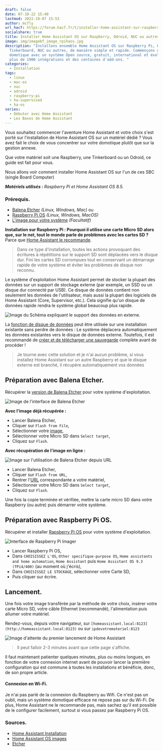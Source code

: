 ```yaml
---
draft: false
date: 07-10-22 15:40
lastmod: 2022-10-07 15:53
author: mcfly
url_hacf: https://forum.hacf.fr/t/installer-home-assistant-sur-raspberry-pi-ou-autre-sbc-via-hassos/201
socialshare: true
title: Installer Home Assistant OS sur Raspberry, Odroid, NUC ou autres
image: img/imagebf_image_rpihaos.jpg
description: "Installons ensemble Home Assistant OS sur Raspberry Pi, Odroid,
  Tinkerboard, NUC ou autres, de manière simple et rapide. Commençons dans la
  domotique avec un système Open source, gratuit, international et évolutif avec
  plus de 1900 intégrations et des centaines d'add-ons. "
categories:
  - Installation
tags:
  - linux
  - mac-os
  - nuc
  - odroid
  - raspberry-pi
  - ha-supervised
  - ha-os
series:
  - Débuter avec Home Assistant
  - Les Bases de Home Assistant
---
```

Vous souhaitez commencer l'aventure Home Assistant et votre choix s'est porté sur l'installation de Home Assistant OS sur un matériel dédié ? Vous avez fait le choix de vous concentrer sur votre domotique plutôt que sur la gestion annexe.

Que votre matériel soit une Raspberry, une Tinkerboard ou un Odroid, ce guide est fait pour vous.

Nous allons voir comment installer Home Assistant OS sur l'un de ces SBC (single Board Computer)

***Matériels utilisés :*** *Raspberry Pi et Home Assistant OS 8.5.*

### Prérequis.
* [Balena Etcher](https://www.balena.io/etcher/) *(Linux, Windows, Mac)* ou
* [Raspberry Pi OS](https://www.raspberrypi.com/software/) *(Linux, Windows, MacOS)*
* [L'image pour votre système](https://github.com/home-assistant/operating-system/releases) *(Facultatif)*

**Installation sur Raspberry Pi : Pourquoi il utilise une carte Micro SD alors que, sur le net, tout le monde parle de problèmes avec les cartes SD ?** Parce que [Home Assistant le recommande](https://www.home-assistant.io/common-tasks/os/#using-external-data-disk).

> Dans ce type d'installation, toutes les actions provoquant des écritures à répétitions sur le support SD sont déplacées vers le disque dur. Fini les cartes SD corrompues tout en conservant un démarrage rapide de votre système et éviter les problèmes de disque non reconnu.

Le système d'exploitation Home Assistant permet de stocker la plupart des données sur un support de stockage externe (par exemple, un SSD ou un disque dur connecté par USB). Ce disque de données contient non seulement les données de l'utilisateur, mais aussi la plupart des logiciels de Home Assistant (Core, Supervisor, etc.). Cela signifie qu'un disque de données rapide rendra le système global beaucoup plus rapide.

![Image du Schéma expliquant le support des données en externe.](img/ha_usbdatadisk.png "Schéma expliquant le support des données en externe.")

La [fonction de disque de données](/blog/déplacer-les-données-utilisateurs-de-home-assistant-vers-un-support-externe-et-préserver-votre-carte-micro-sd/) peut être utilisée sur une installation existante sans perdre de données : Le système déplacera automatiquement les données existantes vers le disque de données externe. Toutefois, il est recommandé de [créer et de télécharger une sauvegarde](https://www.home-assistant.io/common-tasks/os/#backups) complète avant de procéder !

> Je tourne avec cette solution et je n'ai aucun problème, si vous installez Home Assistant sur un autre Raspberry et que le disque externe est branché, il récupère automatiquement vos données

## Préparation avec Balena Etcher.
Récupérer la [version de Balena Etcher](https://www.balena.io/etcher/) pour votre système d'exploitation.

![Image de l'interface de Balena Etcher](img/balena-etcher.png "Interface de Balena Etcher")

**Avec l'image déjà récupérée :**

* Lancer Balena Etcher,
* Cliquer sur `Flash from File`,
* Sélectionner votre [image](https://github.com/home-assistant/operating-system/releases),
* Sélectionner votre Micro SD dans `Select target`,
* Cliquez sur `Flash`.

**Avec récupération de l'image en ligne :**

![Image sur l'utilisation de Balena Etcher depuis URL](img/balena-etcher-depuis-url.png "Balena Etcher depuis URL")

* Lancer Balena Etcher,
* Cliquer sur `Flash from URL`,
* Rentrer l'[URL](https://www.home-assistant.io/installation/raspberrypi#write-the-image-to-your-boot-media) correspondante a votre matériel,
* Sélectionner votre Micro SD dans `Select target`,
* Cliquez sur `Flash`.

Une fois la copie terminée et vérifiée, mettre la carte micro SD dans votre Raspberry (ou autre) puis démarrer votre système.

## Préparation avec Raspberry Pi OS.
Récupérer et installer [Rapsberry Pi OS](https://www.raspberrypi.com/software/) pour votre système d'exploitation.

![Interface de Raspberry Pi Imager](img/raspberry-pi-imager.png "Interface de Raspberry Pi Imager")

* Lancer Raspberry Pi OS,
* Dans `CHOISISSEZ L'OS`, `Other specifique-purpose OS`, `Home assistants and home automation`, `Home Assistant` puis `Home Assistant OS 9.3 (TPi4/400)` (au moment où j'écris),
* Dans `CHOISISSEZ LE STOCKAGE`, sélectionner votre Carte SD,
* Puis cliquer sur écrire.

## Lancement.
Une fois votre image transférée par la méthode de votre choix, insérer votre carte Micro SD, votre câble Ethernet (recommandé), l'alimentation puis allumer votre matériel.

Rendez-vous, depuis votre navigateur, sur `[homeassistant.local:8123](http://homeassistant.local:8123)` ou sur `ipdevotremateriel:8123`

![Image d'attente du premier lancement de Home Assistant](img/installation_prepring_home_assistant-1-.jpg "Écran d'attente lors du premier lancement de Home Assistant")

> Il peut falloir 2-3 minutes avant que cette page s'affiche.

Il faut maintenant patienter quelques minutes, plus ou moins longues, en fonction de votre connexion internet avant de pouvoir lancer la première configuration qui est commune à toutes les installations et bénéficie, donc, de son propre article.

#### Connexion en Wi-Fi.
Je n'ai pas parlé de la connexion du Raspberry au Wifi. Ce n'est pas un oubli, mais un système domotique efficace ne repose pas sur du Wi-Fi. De plus, Home Assistant ne le recommande pas, mais sachez qu'il est possible de le configurer facilement, surtout si vous passez par Raspberry Pi OS.

### Sources.
* [Home Assistant Installation](https://www.home-assistant.io/hassio/installation/)
* [Home Assistant OS images](https://github.com/home-assistant/operating-system/releases)
* [Etcher](https://www.balena.io/etcher/)